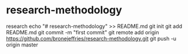 # research-methodology
research
echo "# research-methodology" >> README.md
git init
git add README.md
git commit -m "first commit"
git remote add origin https://github.com/bronejeffries/research-methodology.git
git push -u origin master
